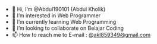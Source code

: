 - 👋 Hi, I’m @Abdul190101 (Abdul Kholik) 
- 👀 I’m interested in Web Programmer
- 🌱 I’m currently learning Web Programming
- 💞️ I’m looking to collaborate on Belajar Coding
- 📫 How to reach me to E-mail : @akl859349@gmail.com

<!---
Abdul190101/Abdul190101 is a ✨ special ✨ repository because its `README.md` (this file) appears on your GitHub profile.
You can click the Preview link to take a look at your changes.
--->
